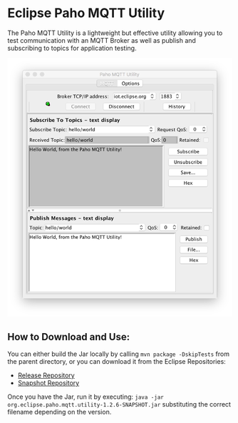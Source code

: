 # Eclipse Paho MQTT Utility

The Paho MQTT Utility is a lightweight but effective utility allowing you to test communication with an MQTT Broker as well as publish and subscribing to topics for application testing.

![Screenshot of Paho MQTT Utility](utility.png)

## How to Download and Use:
You can either build the Jar locally by calling `mvn package -DskipTests` from the parent directory, or you can download it from the Eclipse Repositories:
 - [Release Repository](https://repo.eclipse.org/content/repositories/paho-releases/org/eclipse/paho/org.eclipse.paho.mqtt.utility/)
 - [Snapshot Repository](https://repo.eclipse.org/content/repositories/paho-snapshots/org/eclipse/paho/org.eclipse.paho.mqtt.utility/)

Once you have the Jar, run it by executing: `java -jar org.eclipse.paho.mqtt.utility-1.2.6-SNAPSHOT.jar` substituting the correct filename depending on the version.
